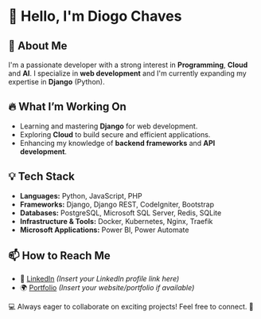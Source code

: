 # 👋 Hello, I'm Diogo Chaves

## 🚀 About Me
I'm a passionate developer with a strong interest in **Programming**, **Cloud** and **AI**. I specialize in **web development** and I'm currently expanding my expertise in **Django** (Python).

## 🔥 What I’m Working On
- Learning and mastering **Django** for web development.
- Exploring **Cloud** to build secure and efficient applications.
- Enhancing my knowledge of **backend frameworks** and **API development**.

## 💡 Tech Stack
- **Languages:** Python, JavaScript, PHP
- **Frameworks:** Django, Django REST, CodeIgniter, Bootstrap
- **Databases:** PostgreSQL, Microsoft SQL Server, Redis, SQLite
- **Infrastructure & Tools:** Docker, Kubernetes, Nginx, Traefik
- **Microsoft Applications:** Power BI, Power Automate

## 📫 How to Reach Me
- 💼 [LinkedIn]([#](https://www.linkedin.com/in/diogo-oliveira-chaves/)) *(Insert your LinkedIn profile link here)*
- 🌍 [Portfolio](#) *(Insert your website/portfolio if available)*

💻 Always eager to collaborate on exciting projects! Feel free to connect. 🚀
